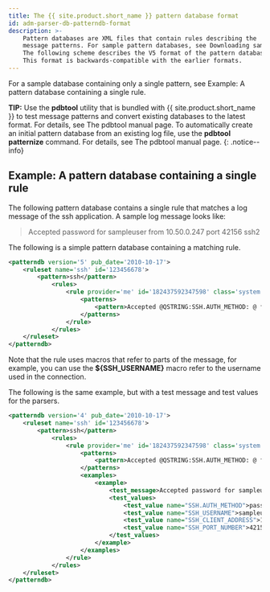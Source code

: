 ```yaml
---
title: The {{ site.product.short_name }} pattern database format
id: adm-parser-db-patterndb-format
description: >-
    Pattern databases are XML files that contain rules describing the
    message patterns. For sample pattern databases, see Downloading sample pattern databases.
    The following scheme describes the V5 format of the pattern database.
    This format is backwards-compatible with the earlier formats.
---
```


For a sample database containing only a single pattern, see Example: A
pattern database containing a single rule.

**TIP:** Use the **pdbtool** utility that is bundled with {{ site.product.short_name }} to test
message patterns and convert existing databases to the latest format.
For details, see The pdbtool manual page.
To automatically create an initial pattern database from an existing log
file, use the **pdbtool patternize** command. For details, see
The pdbtool manual page.
{: .notice--info}

## Example: A pattern database containing a single rule

The following pattern database contains a single rule that matches a log
message of the ssh application. A sample log message looks like:

>Accepted password for sampleuser from 10.50.0.247 port 42156 ssh2

The following is a simple pattern database containing a matching rule.

```xml
<patterndb version='5' pub_date='2010-10-17'>
    <ruleset name='ssh' id='123456678'>
        <pattern>ssh</pattern>
            <rules>
                <rule provider='me' id='182437592347598' class='system'>
                    <patterns>
                        <pattern>Accepted @QSTRING:SSH.AUTH_METHOD: @ for@QSTRING:SSH_USERNAME: @from\ @QSTRING:SSH_CLIENT_ADDRESS: @port @NUMBER:SSH_PORT_NUMBER:@ ssh2</pattern>
                    </patterns>
                </rule>
            </rules>
    </ruleset>
</patterndb>
```

Note that the rule uses macros that refer to parts of the message, for
example, you can use the **${SSH\_USERNAME}** macro refer to the
username used in the connection.

The following is the same example, but with a test message and test
values for the parsers.

```xml
<patterndb version='4' pub_date='2010-10-17'>
    <ruleset name='ssh' id='123456678'>
        <pattern>ssh</pattern>
            <rules>
                <rule provider='me' id='182437592347598' class='system'>
                    <patterns>
                        <pattern>Accepted @QSTRING:SSH.AUTH_METHOD: @ for@QSTRING:SSH_USERNAME: @from\ @QSTRING:SSH_CLIENT_ADDRESS: @port @NUMBER:SSH_PORT_NUMBER:@ ssh2</pattern>
                    </patterns>
                    <examples>
                        <example>
                            <test_message>Accepted password for sampleuser from 10.50.0.247 port 42156 ssh2</test_message>
                            <test_values>
                                <test_value name="SSH.AUTH_METHOD">password</test_value>
                                <test_value name="SSH_USERNAME">sampleuser</test_value>
                                <test_value name="SSH_CLIENT_ADDRESS">10.50.0.247</test_value>
                                <test_value name="SSH_PORT_NUMBER">42156</test_value>
                            </test_values>
                        </example>
                    </examples>
                </rule>
            </rules>
    </ruleset>
</patterndb>
```
